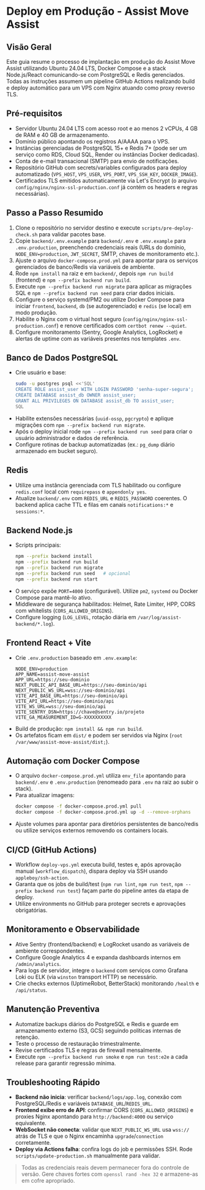 # Deploy em Produção - Assist Move Assist

## Visão Geral

Este guia resume o processo de implantação em produção do Assist Move Assist utilizando Ubuntu 24.04 LTS, Docker Compose e a stack Node.js/React comunicando-se com PostgreSQL e Redis gerenciados. Todas as instruções assumem um pipeline GitHub Actions realizando build e deploy automático para um VPS com Nginx atuando como proxy reverso TLS.

## Pré-requisitos

- Servidor Ubuntu 24.04 LTS com acesso root e ao menos 2 vCPUs, 4 GB de RAM e 40 GB de armazenamento.
- Domínio público apontando os registros A/AAAA para o VPS.
- Instâncias gerenciadas de PostgreSQL 15+ e Redis 7+ (pode ser um serviço como RDS, Cloud SQL, Render ou instâncias Docker dedicadas).
- Conta de e-mail transacional (SMTP) para envio de notificações.
- Repositório GitHub com secrets/variables configurados para deploy automatizado (`VPS_HOST`, `VPS_USER`, `VPS_PORT`, `VPS_SSH_KEY`, `DOCKER_IMAGE`).
- Certificados TLS emitidos automaticamente via Let's Encrypt (o arquivo `config/nginx/nginx-ssl-production.conf` já contém os headers e regras necessárias).

## Passo a Passo Resumido

1. Clone o repositório no servidor destino e execute `scripts/pre-deploy-check.sh` para validar pacotes base.
2. Copie `backend/.env.example` para `backend/.env` e `.env.example` para `.env.production`, preenchendo credenciais reais (URLs do domínio, `NODE_ENV=production`, `JWT_SECRET`, SMTP, chaves de monitoramento etc.).
3. Ajuste o arquivo `docker-compose.prod.yml` para apontar para os serviços gerenciados de banco/Redis via variáveis de ambiente.
4. Rode `npm install` na raiz e em `backend/`, depois `npm run build` (frontend) e `npm --prefix backend run build`.
5. Execute `npm --prefix backend run migrate` para aplicar as migrações SQL e `npm --prefix backend run seed` para criar dados iniciais.
6. Configure o serviço systemd/PM2 ou utilize Docker Compose para iniciar `frontend`, `backend`, `db` (se autogerenciado) e `redis` (se local) em modo produção.
7. Habilite o Nginx com o virtual host seguro (`config/nginx/nginx-ssl-production.conf`) e renove certificados com `certbot renew --quiet`.
8. Configure monitoramento (Sentry, Google Analytics, LogRocket) e alertas de uptime com as variáveis presentes nos templates `.env`.

## Banco de Dados PostgreSQL

- Crie usuário e base:
  ```bash
  sudo -u postgres psql <<'SQL'
  CREATE ROLE assist_user WITH LOGIN PASSWORD 'senha-super-segura';
  CREATE DATABASE assist_db OWNER assist_user;
  GRANT ALL PRIVILEGES ON DATABASE assist_db TO assist_user;
  SQL
  ```
- Habilite extensões necessárias (`uuid-ossp`, `pgcrypto`) e aplique migrações com `npm --prefix backend run migrate`.
- Após o deploy inicial rode `npm --prefix backend run seed` para criar o usuário administrador e dados de referência.
- Configure rotinas de backup automatizadas (ex.: `pg_dump` diário armazenado em bucket seguro).

## Redis

- Utilize uma instância gerenciada com TLS habilitado ou configure `redis.conf` local com `requirepass` e `appendonly yes`.
- Atualize `backend/.env` com `REDIS_URL` e `REDIS_PASSWORD` coerentes. O backend aplica cache TTL e filas em canais `notifications:*` e `sessions:*`.

## Backend Node.js

- Scripts principais:
  ```bash
  npm --prefix backend install
  npm --prefix backend run build
  npm --prefix backend run migrate
  npm --prefix backend run seed   # opcional
  npm --prefix backend run start
  ```
- O serviço expõe `PORT=4000` (configurável). Utilize `pm2`, `systemd` ou Docker Compose para mantê-lo ativo.
- Middleware de segurança habilitados: Helmet, Rate Limiter, HPP, CORS com whitelists (`CORS_ALLOWED_ORIGINS`).
- Configure logging (`LOG_LEVEL`, rotação diária em `/var/log/assist-backend/*.log`).

## Frontend React + Vite

- Crie `.env.production` baseado em `.env.example`:
  ```env
  NODE_ENV=production
  APP_NAME=assist-move-assist
  APP_URL=https://seu-dominio
  NEXT_PUBLIC_API_BASE_URL=https://seu-dominio/api
  NEXT_PUBLIC_WS_URL=wss://seu-dominio/api
  VITE_API_BASE_URL=https://seu-dominio/api
  VITE_API_URL=https://seu-dominio/api
  VITE_WS_URL=wss://seu-dominio/api
  VITE_SENTRY_DSN=https://chave@sentry.io/projeto
  VITE_GA_MEASUREMENT_ID=G-XXXXXXXXXX
  ```
- Build de produção: `npm install && npm run build`.
- Os artefatos ficam em `dist/` e podem ser servidos via Nginx (`root /var/www/assist-move-assist/dist;`).

## Automação com Docker Compose

- O arquivo `docker-compose.prod.yml` utiliza `env_file` apontando para `backend/.env` e `.env.production` (renomeado para `.env` na raiz ao subir o stack).
- Para atualizar imagens:
  ```bash
  docker compose -f docker-compose.prod.yml pull
  docker compose -f docker-compose.prod.yml up -d --remove-orphans
  ```
- Ajuste volumes para apontar para diretórios persistentes de banco/redis ou utilize serviços externos removendo os containers locais.

## CI/CD (GitHub Actions)

- Workflow `deploy-vps.yml` executa build, testes e, após aprovação manual (`workflow_dispatch`), dispara deploy via SSH usando `appleboy/ssh-action`.
- Garanta que os jobs de build/test (`npm run lint`, `npm run test`, `npm --prefix backend run test`) façam parte do pipeline antes da etapa de deploy.
- Utilize environments no GitHub para proteger secrets e aprovações obrigatórias.

## Monitoramento e Observabilidade

- Ative Sentry (frontend/backend) e LogRocket usando as variáveis de ambiente correspondentes.
- Configure Google Analytics 4 e expanda dashboards internos em `/admin/analytics`.
- Para logs de servidor, integre o `backend` com serviços como Grafana Loki ou ELK (via `winston` transport HTTP) se necessário.
- Crie checks externos (UptimeRobot, BetterStack) monitorando `/health` e `/api/status`.

## Manutenção Preventiva

- Automatize backups diários do PostgreSQL e Redis e guarde em armazenamento externo (S3, GCS) seguindo políticas internas de retenção.
- Teste o processo de restauração trimestralmente.
- Revise certificados TLS e regras de firewall mensalmente.
- Execute `npm --prefix backend run smoke` e `npm run test:e2e` a cada release para garantir regressão mínima.

## Troubleshooting Rápido

- **Backend não inicia**: verificar `backend/logs/app.log`, conexão com PostgreSQL/Redis e variáveis `DATABASE_URL`/`REDIS_URL`.
- **Frontend exibe erro de API**: confirmar CORS (`CORS_ALLOWED_ORIGINS`) e proxies Nginx apontando para `http://backend:4000` ou serviço equivalente.
- **WebSocket não conecta**: validar que `NEXT_PUBLIC_WS_URL` usa `wss://` atrás de TLS e que o Nginx encaminha `upgrade`/`connection` corretamente.
- **Deploy via Actions falha**: confira logs do job e permissões SSH. Rode `scripts/update-production.sh` manualmente para validar.

> Todas as credenciais reais devem permanecer fora do controle de versão. Gere chaves fortes com `openssl rand -hex 32` e armazene-as em cofre apropriado.
